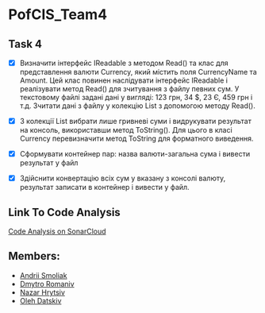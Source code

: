 ﻿# PofCIS_Team4

## Task 4

- [x] Визначити інтерфейс IReadable з методом Read() та клас для представлення валюти Currency, який містить поля CurrencyName та Amount. Цей клас повинен наслідувати інтерфейс IReadable і реалізувати метод Read() для зчитування з файлу певних сум. У текстовому файлі задані дані у вигляді: 123 грн, 34 $, 23 Є, 459 грн і т.д. Зчитати дані з файлу у колекцію List з допомогою методу Read().

- [x] З колекції List вибрати лише гривневі суми і видрукувати результат на консоль, використавши метод ToString(). Для цього в класі Currency перевизначити метод ToString для форматного виведення. 

- [x] Сформувати контейнер пар: назва валюти-загальна сума і вивести результат у файл

- [x] Здійснити конвертацію всіх сум у вказану з консолі валюту, результат записати в контейнер і вивести у файл.


## Link To Code Analysis

[Code Analysis on SonarCloud](https://sonarcloud.io/dashboard?id=PofCIS "Code Analysis Link on SonarCloud")

## Members:
* [Andrii Smoliak](https://github.com/SmoliakAndrii "Andrii Smoliak")
* [Dmytro Romaniv](https://github.com/DmytroRomaniv "Dmytro Romaniv")
* [Nazar Hrytsiv](https://github.com/nazarhrytsiv "Nazar Hrytsiv")
* [Oleh Datskiv](https://github.com/olegdatskiv "Oleh Datskiv")

